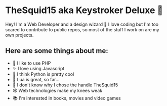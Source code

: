 <!-- ![TheSquid15 banner](https://github.com/adam-p/markdown-here/raw/master/src/common/images/icon48.png "Logo Title Text 1") -->

# TheSquid15 aka Keystroker Deluxe 🤖

Hey! I'm a Web Developer and a design wizard 🧙
I love coding but I'm too scared to contribute to public repos, so most of the stuff I work on are my own projects. 

## Here are some things about me:
- 🐘 I like to use PHP
- ✨ I love using Javascript
- 🐍 I think Python is pretty cool
- 🔰 Lua is great, so far...
- 🦑 I don't know why I chose the handle TheSquid15
- 🕸️ Web technologies make my knees weak
- 📚 I'm interested in books, movies and video games

<!--
**TheSquid15/TheSquid15** is a ✨ _special_ ✨ repository because its `README.md` (this file) appears on your GitHub profile.

Here are some ideas to get you started:

- 🔭 I’m currently working on ...
- 🌱 I’m currently learning ...
- 👯 I’m looking to collaborate on ...
- 🤔 I’m looking for help with ...
- 💬 Ask me about ...
- 📫 How to reach me: ...
- 😄 Pronouns: ...
- ⚡ Fun fact: ...
-->
